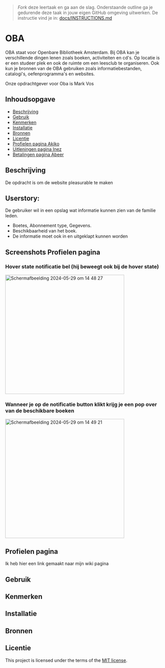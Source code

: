 > _Fork_ deze leertaak en ga aan de slag. Onderstaande outline ga je gedurende deze taak in jouw eigen GitHub omgeving uitwerken. De instructie vind je in: [docs/INSTRUCTIONS.md](docs/INSTRUCTIONS.md)

# OBA
OBA staat voor Openbare Bibliotheek Amsterdam. Bij OBA kan je verschillende dingen lenen zoals boeken, activiteiten en cd's. Op locatie is er een studeer plek en ook de ruimte om een leesclub te organiseren. Ook kun je bronnen van de OBA gebruiken zoals informatiebestanden, catalogi's, oefenprogramma's en websites. 

Onze opdrachtgever voor Oba is Mark Vos

## Inhoudsopgave

  * [Beschrijving](#beschrijving)
  * [Gebruik](#gebruik)
  * [Kenmerken](#kenmerken)
  * [Installatie](#installatie)
  * [Bronnen](#bronnen)
  * [Licentie](#licentie)
  * [Profielen pagina Akiko](#Profielenpagina)
  * [Uitleningen pagina Inez](#Uitleningen)
  * [Betalingen pagina Abeer](#Betalingenpagina)

## Beschrijving
De opdracht is om de website pleasurable te maken

## Userstory:
De gebruiker wil in een opslag wat informatie kunnen zien van de familie leden.

* Boetes, Abonnement type, Gegevens.
* Beschikbaarheid van het boek.
* De informatie moet ook in en uitgeklapt kunnen worden

## Screenshots Profielen pagina

### Hover state notificatie bel (hij beweegt ook bij de hover state)
<img width="378" alt="Scherm­afbeelding 2024-05-29 om 14 48 27" src="https://github.com/Akikosophia/pleasurable-ui/assets/144008863/b16dcd37-a810-4b27-9ddc-8641cdd353b8">

### Wanneer je op de notificatie button klikt krijg je een pop over van de beschikbare boeken
<img width="378" alt="Scherm­afbeelding 2024-05-29 om 14 49 21" src="https://github.com/Akikosophia/pleasurable-ui/assets/144008863/a5868817-20ae-447c-8406-57c39b951cad">

## Profielen pagina
Ik heb hier een link gemaakt naar mijn wiki pagina 

<!-- Bij Beschrijving staat kort beschreven wat voor project het is en wat je hebt gemaakt -->
<!-- Voeg een mooie poster visual toe 📸 -->
<!-- Voeg een link toe naar Github Pages 🌐-->

## Gebruik
<!-- Bij Gebruik staat de user story, hoe het werkt en wat je er mee kan. -->

## Kenmerken
<!-- Bij Kenmerken staat welke technieken zijn gebruikt en hoe. Wat is de HTML structuur? Wat zijn de belangrijkste dingen in CSS? Wat is er met JS gedaan en hoe? Misschien heb je iets met NodeJS gedaan, of heb je een framwork of library gebruikt? -->

## Installatie
<!-- Bij Instalatie staat hoe een andere developer aan jouw repo kan werken -->

## Bronnen


## Licentie

This project is licensed under the terms of the [MIT license](./LICENSE).
